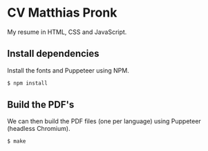 # CV Matthias Pronk
My resume in HTML, CSS and JavaScript.

## Install dependencies

Install the fonts and Puppeteer using NPM.

```bash
$ npm install
```

## Build the PDF's

We can then build the PDF files (one per language) using Puppeteer (headless Chromium).

```bash
$ make
```
